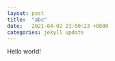 ```yaml
---
layout: post
title:  "abc"
date:   2021-04-02 23:00:23 +0800
categories: jekyll update
---
```

Hello world!
